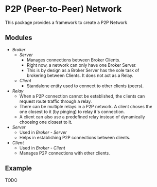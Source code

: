 # P2P (Peer-to-Peer) Network

This package provides a framework to create a P2P Network

## Modules

- _Broker_
  - _Server_
    - Manages connections between Broker Clients.
    - Right now, a network can only have one Broker Server.
    - This is by design as a Broker Server has the sole task of brokering between Clients. It does not act as a Relay.
  - _Client_
    - Standalone entity used to connect to other clients (peers).
- _Relay_
  - When a P2P connection cannot be established, the clients can request route traffic through a relay.
  - There can be multiple relays in a P2P network. A client choses the one closest to it (by pinging) to relay it's connection.
  - A client can also use a predefined relay instead of dynamically choosing one closest to it.
- _Server_
  - Used in _Broker - Server_
  - Helps in establishing P2P connections between clients.
- _Client_
  - Used in _Broker - Client_
  - Manages P2P connections with other clients.

## Example

TODO
